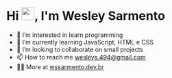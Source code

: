 <h1 align="left">Hi <img src="https://raw.githubusercontent.com/kaueMarques/kaueMarques/master/hi.gif" height="30px">, I'm Wesley Sarmento</h1>

- 👀 I’m interested in learn programming
- 🌱 I’m currently learning JavaScript, HTML e CSS
- 💞️ I’m looking to collaborate on small projects
- 📫 How to reach me wesleys.494@gmail.com
- 👨‍💻 More at [wssarmento.dev.br](https://wssarmento.dev.br)


<!---
WesleySarmento/WesleySarmento is a ✨ special ✨ repository because its `README.md` (this file) appears on your GitHub profile.
You can click the Preview link to take a look at your changes.
--->

